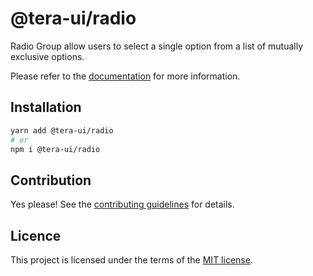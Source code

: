 # @tera-ui/radio

Radio Group allow users to select a single option from a list of mutually exclusive options.

Please refer to the [documentation](https://teraui.org/docs/components/radio-group) for more information.

## Installation

```sh
yarn add @tera-ui/radio
# or
npm i @tera-ui/radio
```

## Contribution

Yes please! See the
[contributing guidelines](https://github.com/hieumau12/tera-ui/blob/master/CONTRIBUTING.md)
for details.

## Licence

This project is licensed under the terms of the
[MIT license](https://github.com/hieumau12/tera-ui/blob/master/LICENSE).
